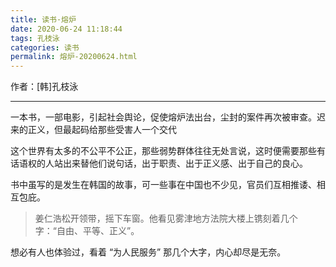 ```yaml
---
title: 读书·熔炉
date: 2020-06-24 11:18:44
tags: 孔枝泳
categories: 读书
permalink: 熔炉-20200624.html
---
```


作者：[韩]孔枝泳

---



一本书，一部电影，引起社会舆论，促使熔炉法出台，尘封的案件再次被审查。迟来的正义，但最起码给那些受害人一个交代

这个世界有太多的不公平不公正，那些弱势群体往往无处言说，这时便需要那些有话语权的人站出来替他们说句话，出于职责、出于正义感、出于自己的良心。

书中虽写的是发生在韩国的故事，可一些事在中国也不少见，官员们互相推诿、相互包庇。

> 姜仁浩松开领带，摇下车窗。他看见雾津地方法院大楼上镌刻着几个字：“自由、平等、正义”。

想必有人也体验过，看着 “为人民服务” 那几个大字，内心却尽是无奈。








